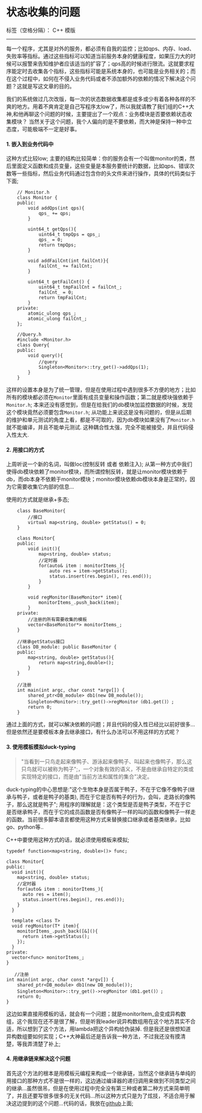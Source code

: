 # 状态收集的问题

标签（空格分隔）： C++ 模版

---

每一个程序，尤其是对外的服务，都必须有自我的监控；比如qps、内存、load、失败率等指标。通过这些指标可以知道当前服务本身的健康程度，如果压力大的时候可以报警来告知维护者应该适当的扩容了；qps高的时候进行限流。这就要求程序能定时去收集各个指标，这些指标可能是系统本身的，也可能是业务相关的；而在这个过程中，如何在不侵入业务代码或者不添加额外的依赖的情况下解决这个问题？这就是写这文章的目的。

我们的系统做过几次改版，每一次的状态数据收集都是或多或少有着各种各样的不爽的地方。用着不爽肯定是自己写程序太low了，所以我就请教了我们组的C++大神,和他再聊这个问题的时候，主要提出了一个观点：业务模块是否要依赖状态收集模块？ 当然关于这个问题，我个人偏向的是不要依赖，而大神是保持一种中立态度，可能极端不一定是好事。

#### 1. 嵌入到业务代码中

这种方式比较low; 主要的结构比较简单：你的服务会有一个叫做monitor的类，然后里面定义函数和成员变量，这些变量是本服务要统计的数据，比如qps、错误次数等一些指标，然后业务代码通过包含你的头文件来进行操作，具体的代码类似于下面;

```
    // Monitor.h
    class Monitor {
	public:
		void addQps(int qps){
			qps_ += qps;
		}

		uint64_t getQps(){
			uint64_t tmpQps = qps_;
			qps_ = 0;
			return tmpQps;
		}

		void addFailCnt(int failCnt)}{
			failCnt_ += failCnt;
		}

		uint64_t getFailCnt() {
			uint64_t tmpFailCnt = failCnt_;
			failCnt_ = 0;
			return tmpFailCnt;
		}
	private:
		atomic_ulong qps_;
		atomic_ulong failCnt_;
    };
    
    //Query.h
    #include <Monitor.h>
    class Query{
	public:
		void query(){
			//query 	　	
			Singleton<Monitor>::try_get()->addQps(1);
		}
    }
```
    
这样的设置本身是为了统一管理，但是在使用过程中遇到很多不方便的地方；比如所有的模块都必须在`Monitor`里面有成员变量和操作函数；第二就是模块强依赖于`Monitor.h`; 本来还没有感觉到，但是在给我们的db模块加监控数据的时候，发现这个模块竟然必须要包含`Monitor.h`; 从功能上来说这是没有问题的，但是从后期的维护和单元测试的角度上看，都是不可取的，因为db模块如果没有了`Monitor.h`就不能编译，并且不能单元测试. 这种耦合性太强，完全不能被接受，并且代码侵入性太大.

#### 2. 用接口的方式

上周听说一个新的名词，叫做Ioc(控制反转 或者 依赖注入); 从第一种方式中我们使得db模块依赖了monitor模块，而所谓控制反转，就是让monitor模块依赖于db，而db本身不依赖于monitor模块；monitor模块依赖db模块本身是正常的，因为它需要收集它内部的信息...

使用的方式就是继承+多态;

```
    class BaseMonitor{
        //接口
        virtual map<string, double> getStatus() = 0;
    }

    class Monitor{
    public:
        void init(){
            map<string, double> status;
            //定时器
            for(auto& item : monitorItems_){
                auto res = item->getStatus();
                status.insert(res.begin(), res.end());
            }
        }

        void regMonitor(BaseMonitor* item){
            monitorItems_.push_back(item);
        }
    private:
        //注册的所有需要收集的模板
        vector<BaseMonitor*> monitorItems_;
    }
    
    //继承getStatus接口
    class DB_module: public BaseMonitor {
    public:
        map<string, double> getStatus(){
            return map<string,double>();
        }
    }
    
    //注册
    int main(int argc, char const *argv[]) {
        shared_ptr<DB_module> db1(new DB_module());
        Singleton<Monitor>::try_get()->regMonitor（db1.get()）;
        return 0;
    }
```
    
    
通过上面的方式，就可以解决依赖的问题；并且代码的侵入性已经比以前好很多...但是依然还是要模板本身去继承接口，有什么办法可以不用这样的方式呢？

#### 3. 使用模板模拟duck-typing

> "当看到一只鸟走起来像鸭子、游泳起来像鸭子、叫起来也像鸭子，那么这只鸟就可以被称为鸭子";，一个对象有效的语义，不是由继承自特定的类或实现特定的接口，而是由"当前方法和属性的集合"决定。

duck-typing的中心思想是:"这个生物本身是否属于鸭子，不在于它像不像鸭子(继承与鸭子，或者是鸭子的基类), 而在于它是否有鸭子的行为，会叫，走路长的像鸭子，那么这就是鸭子"; 用程序的理解就是：这个类型是否是鸭子类型，不在于它是否继承鸭子，而在于它的成员函数是否有像鸭子一样的叫的函数和像鸭子一样走的函数。当前很多脚本语言都使用这种方式来替换接口继承或者基类继承，比如go、python等..

C++中要使用这种方式的话，就必须使用模板来模拟;

```
typedef function<map<string, double>()> func;

class Monitor{
public:
  void init(){
    map<string, double> status;
    //定时器
    for(auto& item : monitorItems_){
      auto res = item();
      status.insert(res.begin(), res.end());
    }
  }
  
  template <class T>
  void regMonitor(T* item){
    monitorItems_.push_back([&](){
      return item->getStatus();
    });
  }
private:
  vector<func> monitorItems_;
}

   //注册
int main(int argc, char const *argv[]) {
    shared_ptr<DB_module> db1(new DB_module());
    Singleton<Monitor>::try_get()->regMonitor（db1.get()）;
    return 0;
}
```

这边如果直接用模板的话，就会有一个问题；就是monitorItem_会变成异构数组，这个我现在还不是很了解，但是听我leader说异构数组用在这个地方其实不合适，所以想到了这个方法，用lambda把这个异构给伪装掉. 但是我还是很想知道异构数组要如何实现；C++大神最后还是告诉我一种方法，不过我还没有摸清楚，等我弄清楚了补上;

#### 4. 用继承链来解决这个问题

首先这个方法的根本是用模板元编程来构成一个继承链，当然这个继承链与单纯的用接口的那种方式不是很一样的，这边通过编译器的递归调用来做到不同类型之间的继承...虽然很吊，但是在使用过程中完全没有第三种或者第二种方式来简单明了，并且还要写很多很多的无关代码...所以这种方式只是为了炫技，不适合用于解决这边提到的这个问题...代码的话，我放在[github]()上面;
    






